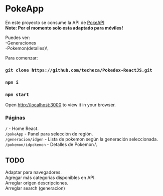 # PokeApp

En este proyecto se consume la API de [PokeAPI](https://pokeapi.co/)\
**Note: Por el momento solo esta adaptado para móviles!**

Puedes ver:\
-Generaciones\
-Pokemon(detalles)\

Para comenzar:

### `git clone https://github.com/techeca/Pokedex-ReactJS.git`
### `npm i`
### `npm start`

Open [http://localhost:3000](http://localhost:3000) to view it in your browser.

### Páginas

`/` - Home React. \
`/pokeApp` - Panel para selección de región.\
`/generacion/idgen` - Lista de pokemon según la generación seleccionada.\
`/pokemon/idpokemon` - Detalles de Pokemon.\

## TODO

Adaptar para navegadores.\
Agregar más categorias disponibles en API.\
Arreglar origen descripciones.\
Arreglar search (generacion)
